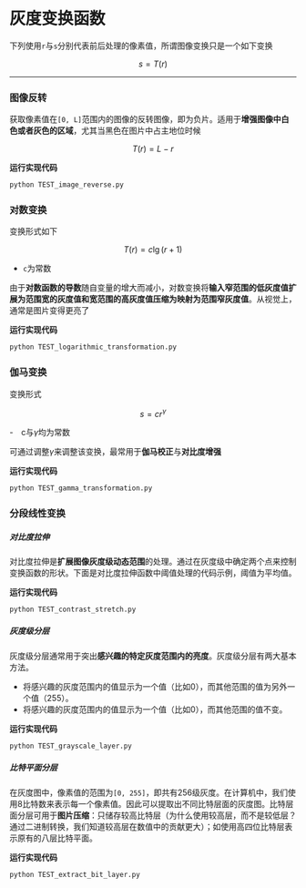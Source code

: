 # 灰度变换函数

下列使用`r`与`s`分别代表前后处理的像素值，所谓图像变换只是一个如下变换

$$s = T(r)$$

---

### 图像反转
获取像素值在`[0, L]`范围内的图像的反转图像，即为负片。适用于**增强图像中白色或者灰色的区域**，尤其当黑色在图片中占主地位时候

$$T(r) = L-r$$

**运行实现代码**
```python
python TEST_image_reverse.py
```

### 对数变换

变换形式如下

$$T(r) = c\lg(r+1)$$

- `c`为常数

由于**对数函数的导数**随自变量的增大而减小，对数变换将**输入窄范围的低灰度值扩展为范围宽的灰度值和宽范围的高灰度值压缩为映射为范围窄灰度值**。从视觉上，通常是图片变得更亮了

**运行实现代码**
```python
python TEST_logarithmic_transformation.py
```

### 伽马变换

变换形式

$$s=cr^{\gamma}$$

-　c与$\gamma$均为常数

可通过调整$\gamma$来调整该变换，最常用于**伽马校正**与**对比度增强**

**运行实现代码**
```python
python TEST_gamma_transformation.py
```

### 分段线性变换

##### 对比度拉伸

对比度拉伸是**扩展图像灰度级动态范围**的处理。通过在灰度级中确定两个点来控制变换函数的形状。下面是对比度拉伸函数中阈值处理的代码示例，阈值为平均值。

**运行实现代码**
```python
python TEST_contrast_stretch.py
```

##### 灰度级分层

灰度级分层通常用于突出**感兴趣的特定灰度范围内的亮度**。灰度级分层有两大基本方法。
- 将感兴趣的灰度范围内的值显示为一个值（比如0），而其他范围的值为另外一个值（255）。
- 将感兴趣的灰度范围内的值显示为一个值（比如0），而其他范围的值不变。

**运行实现代码**
```python
python TEST_grayscale_layer.py
```

##### 比特平面分层

在灰度图中，像素值的范围为`[0, 255]`，即共有256级灰度。在计算机中，我们使用8比特数来表示每一个像素值。因此可以提取出不同比特层面的灰度图。比特层面分层可用于**图片压缩**：只储存较高比特层（为什么使用较高层，而不是较低层？通过二进制转换，我们知道较高层在数值中的贡献更大）；如使用高四位比特层表示原有的八层比特平面。

**运行实现代码**
```python
python TEST_extract_bit_layer.py
```